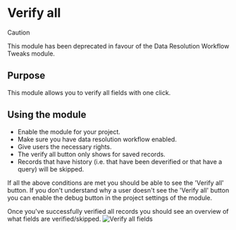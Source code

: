 # Verify all
> [!CAUTION]
> This module has been deprecated in favour of the Data Resolution Workflow Tweaks module.

## Purpose
This module allows you to verify all fields with one click.

## Using the module
- Enable the module for your project.
- Make sure you have data resolution workflow enabled.
- Give users the necessary rights.
- The verify all button only shows for saved records.
- Records that have history (i.e. that have been deverified or that have a query) will be skipped.

If all the above conditions are met you should be able to see the 'Verify all' button.
If you don't understand why a user doesn't see the 'Verify all' button you can enable the debug button in the project settings of the module.

Once you've successfully verified all records you should see an overview of what fields are verified/skipped.
![Verify all fields](https://github.com/redcapuzgent/verify_all/blob/master/verified.png?raw=true)
